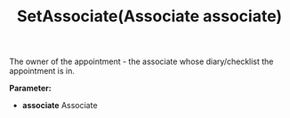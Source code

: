 ﻿---
uid: crmscript_ref_NSAppointmentEntity_SetAssociate
title: SetAssociate(Associate associate)
intellisense: NSAppointmentEntity.SetAssociate
keywords: NSAppointmentEntity, GetAssociate
so.topic: reference
---

The owner of the appointment - the associate whose diary/checklist the appointment is in.

**Parameter:** 
 - **associate** Associate

